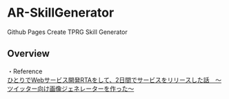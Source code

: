 # AR-SkillGenerator
Github Pages Create TPRG Skill Generator

## Overview

・Reference  
[ひとりでWebサービス開発RTAをして、2日間でサービスをリリースした話　〜ツイッター向け画像ジェネレーターを作った〜](https://qiita.com/retoruto_carry/items/62b890341c25ef514d90)
